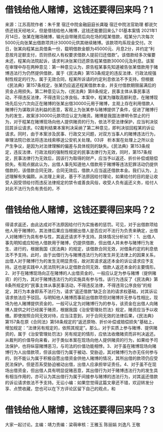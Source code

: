 # 借钱给他人赌博，这钱还要得回来吗？1

来源：江苏高院作者：朱千里 宿迁中院金融庭庭长龚璇 宿迁中院法官助理 都说欠债还钱天经地义，但是借钱给他人赌博，这钱还能要回来么? 01基本案情 2021年1月14日，张某在赌场赌博，输光自带赌资后向在场的程某借款，程某分六次每次5000元向张某出借款项共计30000元供其继续赌博。该款项均系现金交付。次日，张某向程某出具借条一份，载明借款金额为45000元、月息2分，并约定“利息按月足额支付，否则债权人有权要求借款人提前归还借款”。该借款经多次催要未还，程某向法院起诉，请求判决张某归还原告程某借款30000元及利息。该案在审理中存在两种意见：第一种意见认为，原告程某事先知道被告张某借款用于赌博违法行为仍然提供借款，属于《民法典》第153条规定的违反法律、行政法规强制性规定的行为，属于无效合同，程某所诉请的约定利息依法不予支持，但根据《民法典》第157条规定，张某仍应返还程某借款本金，并支付借款期限届满后的资金占用损失。第二种意见认为，《民法典》第8条规定，民事主体从事民事活动，不得违反法律，不得违背公序良俗。本案中，程某为赚取高额利息，在赌博现场先后分六次向正在赌博的张某出借30000元用于赌博，主观上存在利用借款人赌博行为谋取非法利益的恶意，客观上为张某参与赌博提供了条件，促进了赌博行为的发生，故案涉30000元款项应认定为赌资。赌博是我国法律明令禁止的行为，对于程某在赌博现场向他人提供赌资的行为，依法不受法律保护，应当判决驳回其诉讼请求。02裁判结果本案判决采纳了第二种意见，即判决驳回程某的诉讼请求。同时，由于本案涉及民事、行政交叉问题，对双方当事人的赌博违法行为，审理法院已依法将违法线索移送公安机关处理。03评   析本案在处理上之所以会产生争议，是因为对法律理解的偏差与具体规则的缺失。《民法典》第153条规定，违反法律、行政法规的强制性规定的民事法律行为无效，同时，第157条规定，民事法律行为无效后，因该行为取得的财产，应当予以返还、折价补偿或赔偿损失。有观点据此认为，出借人事先知道他人借款用于赌博等违法犯罪活动仍提供借款的，该借款合同无效，合同无效后，借款人应当返还借款本金。我们认为，上述理解有失偏颇。从法理上来说，基于不法原因给付理论，如果给付的目的是让收受人因受领给付而违反法律规定的禁令或善良风俗，收受人负有返还义务，给付人对此不法行为负有责任的，不

# 借钱给他人赌博，这钱还要得回来吗？2

得请求返还，由此达成对不法原因给付行为实施者的惩罚。可见，对于出借款项给他人用于赌博的，其法律后果应当根据出借人是否应对不法行为负责来确定，出借人对赌博行为具有参与性，其返还请求不予支持。具体情况分析如下：1、出借人事先明知或应知他人借款用于赌博，仍提供借款，但出借人并未参与赌博行为发生、进行的，根据我国《民法典》的规定，该借款合同无效，对借条约定的利息依法不予支持。此时，由于出借行为与赌博违法行为的发生并无法律上的因果关系，出借人对于赌博行为的发生无明显责任，故对其请求返还本金的诉讼请求应予支持。这也是实践中人民法院判决认定借款合同无效、借款人返还本金的主要情形。2、对于在赌博现场向正在赌博的人出借资金的，一般应认定为参与赌博（提供赌资）的行为，其对于赌博违法行为的实施具有参与性。该行为违反了《民法典》第8条所规定的“民事主体从事民事活动，不得违反法律，不得违背公序良俗”的规定，其行为本身即系不法行为，请求“返还借款”缺乏合法的请求权基础，对其诉讼请求依法应予驳回。与明知他人赌博而事前出借款项但对赌博并无参与性相比，现场为他人赌博提供资金的，一般可认定为对赌博行为的参与，该资金在出借人向赌博人提供之时已经属于赌资，根据我国《治安管理处罚法》规定，赌资应当予以收缴。即使按照合同无效对待，应当注意到，对于合同无效的法律后果，《民法典》第157条在原《合同法》第58条规定的“返还原物、折价补偿或赔偿损失”基础上，增加规定：“法律另有规定的，依照其规定”。那么，对于实质上参与赌博、提供赌资的，属于《治安管理处罚法》另有规定的情形，应依法收缴赌资而非判决返还。从裁判的价值导向来看，对于类似本案在现场向他人提供赌资的行为，如果给予司法保护，也将纵容赌博恶习，与司法的价值功能相悖。3、对于虽在赌博现场向赌博行为人出借款项，但该出借行为属于被动、受胁迫，其对赌博行为亦无任何参与的，则不能认为属于积极自愿出借资金供他人赌博的情况，其所出借的款项仍应受民法保护。但是否系受胁迫被动出借，出借人应承担举证责任。4、对于虽不在现场出借资金，但出借人具有明显促赌恶意，其出借行为对于赌博违法行为的发生具有相当作用的，亦可认为其出借行为属于间接参与赌博的违法行为，对其返还借款的诉讼请求依法不予支持。无讼小编：如果您觉得这篇文章还不错，欢迎转发分享、点赞收藏，您也可以在下方评论区留下自己的观点，和

# 借钱给他人赌博，这钱还要得回来吗？3

大家一起讨论。主编：靖力责编：梁萌审核：王雅玉 陈丽娟 刘逸凡 王敬

